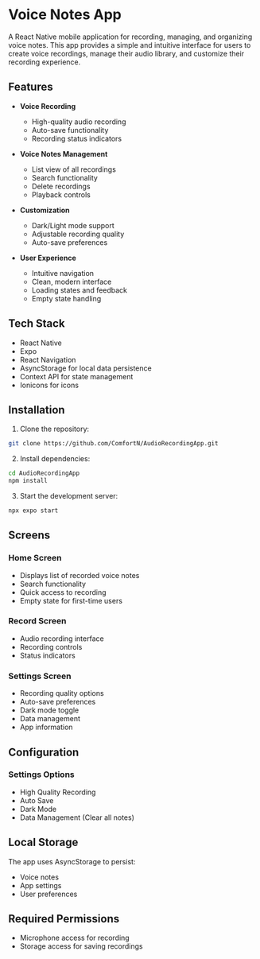 # Voice Notes App

A React Native mobile application for recording, managing, and organizing voice notes. This app provides a simple and intuitive interface for users to create voice recordings, manage their audio library, and customize their recording experience.

## Features

- **Voice Recording**
  - High-quality audio recording
  - Auto-save functionality
  - Recording status indicators

- **Voice Notes Management**
  - List view of all recordings
  - Search functionality
  - Delete recordings
  - Playback controls

- **Customization**
  - Dark/Light mode support
  - Adjustable recording quality
  - Auto-save preferences

- **User Experience**
  - Intuitive navigation
  - Clean, modern interface
  - Loading states and feedback
  - Empty state handling

## Tech Stack

- React Native
- Expo
- React Navigation
- AsyncStorage for local data persistence
- Context API for state management
- Ionicons for icons

## Installation

1. Clone the repository:
```bash
git clone https://github.com/ComfortN/AudioRecordingApp.git
```

2. Install dependencies:
```bash
cd AudioRecordingApp
npm install
```

3. Start the development server:
```bash
npx expo start
```

## Screens

### Home Screen
- Displays list of recorded voice notes
- Search functionality
- Quick access to recording
- Empty state for first-time users

### Record Screen
- Audio recording interface
- Recording controls
- Status indicators

### Settings Screen
- Recording quality options
- Auto-save preferences
- Dark mode toggle
- Data management
- App information

## Configuration

### Settings Options
- High Quality Recording
- Auto Save
- Dark Mode
- Data Management (Clear all notes)

## Local Storage

The app uses AsyncStorage to persist:
- Voice notes
- App settings
- User preferences

## Required Permissions

- Microphone access for recording
- Storage access for saving recordings